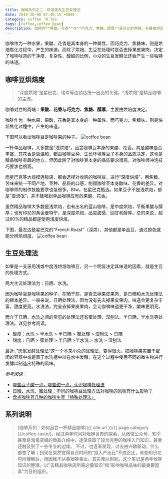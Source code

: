 ```yaml
---
title: 咖啡系列之二：烘焙度及生豆处理法
date: 2019-10-08 07:46:15 +0800
category: Coffee ‘N Tea
tags: [coffee,coffee bean]
description: 咖啡的**果酸、花香**与**巧克力、焦糖、醇厚**是对立的两端，主要由烘焙度决定。
---
```


咖啡作为一种水果，果酸、花香是其本身的一种属性。而巧克力、焦糖味，则是烘焙焦化过程中，产生的味道。而除了烘焙，生豆在处理时是否去掉果皮果肉，决定了咖啡味道的干净度、复杂性、酸甜的比例，小众的生豆发酵法还会产生一些独特的味道。

## 咖啡豆烘焙度

> “深度烘焙”是星巴克、瑞幸等连锁店统一出品的关键。“浅烘焙”是精品咖啡的主流。

咖啡对立的两端：**果酸、花香**与**巧克力、焦糖、醇厚**，主要由烘焙度决定。

咖啡作为一种水果，果酸、花香是其本身的一种属性。而巧克力、焦糖味，则是烘焙焦化过程中，产生的味道。

下图可以看出咖啡豆是咖啡果的种子。
![coffee bean](
https://chenxie-fun.oss-cn-shenzhen.aliyuncs.com/drinks/coffee/pic5.jpg)

一杯单品咖啡，大多数是“浅烘焙”，品尝咖啡豆本身的果酸、花香。其是酸味是否丰富、其花香是否温和，都由咖啡豆种、生长环境等豆子本身的品质决定，这也是精品咖啡有趣的地方。但因此除了对咖啡豆本身的品质要求很高，对咖啡师冲泡技巧要求也很高。

而星巴克等大规模连锁店，都会选择对收购的咖啡豆，进行“深度烘焙”，用焦糖、苦味来统一不同产地、豆种、品质的口感，削弱咖啡豆本身酸味、花香的差异。对咖啡师的制作技能要求也低很多。Btw，在星巴克甄选，如果豆子不是浅烘焙，都是“耍流氓”，并不能喝到单品咖啡应有的果酸、花香。

虽然精品咖啡大多数是浅烘焙，也有出名的蓝山咖啡，是中度烘焙，平衡果酸与醇厚；也有印尼的黄金曼特宁，是深度烘焙，品尝甜感、回甘和醇厚。总的来说，超过80%的精品都是使用浅度烘焙。

下图，最左边是星巴克的“French Roast”（深烘），其他都是单品豆，通过颜色就能分辨烘焙度。
![coffee bean](
https://chenxie-fun.oss-cn-shenzhen.aliyuncs.com/drinks/coffee/pic3.jpg)

## 生豆处理法

如果是一支采用浅或中度浅烘焙咖啡豆，另一个明显决定其味道的因素，就是生豆的处理方式。

两大主流处理法为：日晒、水洗。

因为咖啡豆是咖啡果的种子，在晒干前，是否去掉果皮果肉，是日晒和水洗处理法的根本差异。一般来说，日晒处理法，因为没有先去掉果皮果肉，味道会更复杂丰富，甜度更高。水洗法，完全去掉果皮果肉，会让咖啡味道更干净，酸味更明亮。

而介于日晒、水洗之间的常见的处理法还有蜜处理、湿刨法、半日晒、半水洗等处理法。详见参考阅读。

* 酸度：水洗 > 半水洗 > 半日晒 > 蜜处理 > 湿刨法 > 日晒
* 甜度：日晒 > 蜜处理 >  半日晒 >半水洗 > 水洗 > 湿刨法

最近，”厌氧发酵处理法“这一个本来小众的处理法，变得很火。把咖啡果实置于密闭的容器中或是置于水洗槽中以在水中发酵，在这个过程中使用不同的微生物进行发酵以制造出特殊的风味。

*参考阅读：*
* [哪些豆子酸一点，哪些甜一点，认识咖啡处理法](https://mp.weixin.qq.com/s?__biz=MzA4MjQwMjcxMw==&mid=2654795454&idx=3&sn=b763dc3ea25dda23ab621108771cee8c&chksm=844e1a48b339935e54d1a1aa6ef9aad808cdea9c1c8069e7c1c16021e7eca27bfa5143e1b89d&mpshare=1&scene=1&srcid=1007HhXO6PNuQVqq9TZjjTsX&sharer_sharetime=1570384006401&sharer_shareid=32cb5ecf20d7cf40d0444448d940c526#rd)
* [日晒、水洗、蜜处理：不同的咖啡豆处理方法对咖啡的风味有什么影响？](https://mp.weixin.qq.com/s?__biz=MzA4MjQwMjcxMw==&mid=2654791143&idx=2&sn=49eb25d61dc80a4b72343a0b264eef16&chksm=844e0911b339800788063410559164883085bdec27a5e3b33cab1cdfde93a57d97c3595f5059&scene=21#wechat_redirect)
* [盘点咖啡界几种的咖啡生豆「特殊处理法」](https://mp.weixin.qq.com/s?__biz=MzA4MjQwMjcxMw==&mid=2654807887&idx=2&sn=4ecd2b5b88b7643e4e2686345e883b3d&chksm=844fcbb9b33842aff9d3011835121d65d319324bc8f4ed3b98383226be9653b7e8cff32e7eb6&mpshare=1&scene=1&srcid=1007Zs1yu6tUYuSjiAzW0dw0&sharer_sharetime=1570409807662&sharer_shareid=32cb5ecf20d7cf40d0444448d940c526#rd)

## 系列说明

> [咖啡系列：如何品尝一杯精品咖啡]({{ site.url }}/{{ page.category }}/coffee-taste/)。经过两年时间对咖啡世界的探索，从微信公众号、知乎甚至是淘宝店铺的商品介绍中，逐渐获取了较为完整的咖啡入门知识，甚至还触及到了一些专业的边缘。
不过，也逐渐发现，过去由兴趣驱动，什么都想了解；到现在突然觉得自己时间的”投入产出比“不成正比，有些知识花时间理解后，但因我不从事咖啡事业，其实难以用到。这个笔记是两年咖啡知识的整理。以”去精品咖啡店所需必要知识“和“影响咖啡品味的最重要因素”为目的组织。
